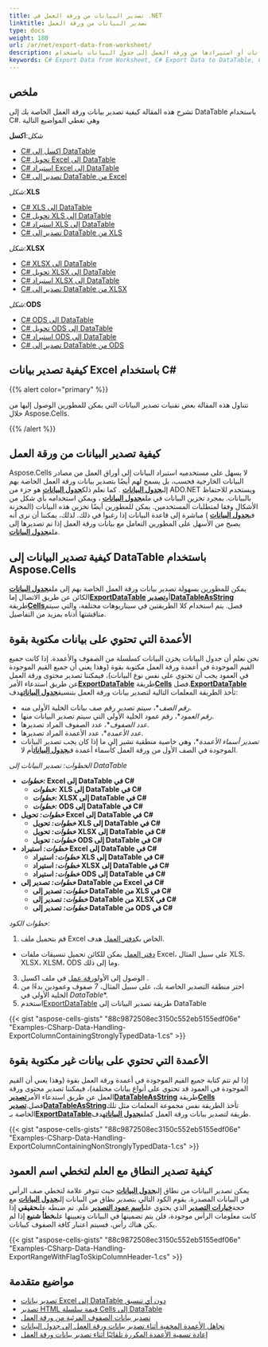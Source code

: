 ```yaml
---
title: تصدير البيانات من ورقة العمل في .NET
linktitle: تصدير البيانات من ورقة العمل
type: docs
weight: 180
url: /ar/net/export-data-from-worksheet/
description: تشرح هذه المقالة كيفية تصدير البيانات أو استيرادها من ورقة العمل إلى جدول البيانات باستخدام C#.
keywords: C# Export Data from Worksheet, C# Export Data to DataTable, Columns Containing Strongly Typed Data, Columns Containing Non-Strongly Typed Data, C# Export Range with flag to skip column name
---
```

##  ملخص

تشرح هذه المقالة كيفية تصدير بيانات ورقة العمل الخاصة بك إلى DataTable باستخدام C#. وهي تغطي المواضيع التالية

 _شكل_:**اكسل**
- [C# إكسل إلى DataTable](#csharp-excel-to-datatable)
- [C# تحويل Excel إلى DataTable](#csharp-convert-excel-to-datatable)
- [C# استيراد Excel إلى DataTable](#csharp-import-excel-to-datatable)
- [C# تصدير إلى DataTable من Excel](#csharp-export-to-datatable-from-excel)

 _شكل_:**XLS**
- [C# XLS إلى DataTable](#csharp-xls-to-datatable)
- [C# تحويل XLS إلى DataTable](#csharp-convert-xls-to-datatable)
- [C# استيراد XLS إلى DataTable](#csharp-import-xls-to-datatable)
- [C# تصدير إلى DataTable من XLS](#csharp-export-to-datatable-from-xls)

 _شكل_:**XLSX**
- [C# XLSX إلى DataTable](#csharp-xlsx-to-datatable)
- [C# تحويل XLSX إلى DataTable](#csharp-convert-xlsx-to-datatable)
- [C# استيراد XLSX إلى DataTable](#csharp-import-xlsx-to-datatable)
- [C# تصدير إلى DataTable من XLSX](#csharp-export-to-datatable-from-xlsx)

 _شكل_:**ODS**
- [C# ODS إلى DataTable](#csharp-ods-to-datatable)
- [C# تحويل ODS إلى DataTable](#csharp-convert-ods-to-datatable)
- [C# استيراد ODS إلى DataTable](#csharp-import-ods-to-datatable)
- [C# تصدير إلى DataTable من ODS](#csharp-export-to-datatable-from-ods)

##  **كيفية تصدير بيانات Excel باستخدام C#**

{{% alert color="primary" %}}

تتناول هذه المقالة بعض تقنيات تصدير البيانات التي يمكن للمطورين الوصول إليها من خلال Aspose.Cells.

{{% /alert %}}

##  **كيفية تصدير البيانات من ورقة العمل**

 Aspose.Cells لا يسهل على مستخدميه استيراد البيانات إلى أوراق العمل من مصادر البيانات الخارجية فحسب، بل يسمح لهم أيضًا بتصدير بيانات ورقة العمل الخاصة بهم إلى[**جدول البيانات**](https://docs.microsoft.com/en-gb/dotnet/api/system.data.datatable?view=netframework-4.8) . كما نعلم ذلك[**جدول البيانات**](https://docs.microsoft.com/en-gb/dotnet/api/system.data.datatable?view=netframework-4.8) هو جزء من ADO.NET ويستخدم للاحتفاظ بالبيانات. بمجرد تخزين البيانات في ملف[**جدول البيانات**](https://docs.microsoft.com/en-gb/dotnet/api/system.data.datatable?view=netframework-4.8) ، ويمكن استخدامه بأي شكل من الأشكال وفقا لمتطلبات المستخدمين. يمكن للمطورين أيضًا تخزين هذه البيانات (المخزنة في[**جدول البيانات**](https://docs.microsoft.com/en-gb/dotnet/api/system.data.datatable?view=netframework-4.8) ) مباشرة إلى قاعدة البيانات إذا رغبوا في ذلك. لذلك، يمكننا أن نرى أنه يصبح من الأسهل على المطورين التعامل مع بيانات ورقة العمل إذا تم تصديرها إلى ملف[**جدول البيانات**](https://docs.microsoft.com/en-gb/dotnet/api/system.data.datatable?view=netframework-4.8).

##  **كيفية تصدير البيانات إلى DataTable باستخدام Aspose.Cells**

 يمكن للمطورين بسهولة تصدير بيانات ورقة العمل الخاصة بهم إلى ملف[**جدول البيانات**](https://docs.microsoft.com/en-gb/dotnet/api/system.data.datatable?view=netframework-4.8) الكائن عن طريق الاتصال إما[**ExportDataTable**](https://reference.aspose.com/cells/net/aspose.cells/cells/methods/exportdatatable/index) أو[**تصديرDataTableAsString**](https://reference.aspose.com/cells/net/aspose.cells/cells/methods/exportdatatableasstring/index) طريقة[**Cells**](https://reference.aspose.com/cells/net/aspose.cells/cells)فصل. يتم استخدام كلا الطريقتين في سيناريوهات مختلفة، والتي سيتم مناقشتها أدناه بمزيد من التفاصيل.

##  **الأعمدة التي تحتوي على بيانات مكتوبة بقوة**

 نحن نعلم أن جدول البيانات يخزن البيانات كسلسلة من الصفوف والأعمدة. إذا كانت جميع القيم الموجودة في أعمدة ورقة العمل مكتوبة بقوة (وهذا يعني أن جميع القيم الموجودة في العمود يجب أن تحتوي على نفس نوع البيانات)، فيمكننا تصدير محتوى ورقة العمل عن طريق استدعاء الأمر[**ExportDataTable**](https://reference.aspose.com/cells/net/aspose.cells/cells/methods/exportdatatable/index) طريقة[**Cells**](https://reference.aspose.com/cells/net/aspose.cells/cells) فصل.[**ExportDataTable**](https://reference.aspose.com/cells/net/aspose.cells/cells/methods/exportdatatable/index) تأخذ الطريقة المعلمات التالية لتصدير بيانات ورقة العمل بتنسيق[**جدول البيانات**](https://docs.microsoft.com/en-gb/dotnet/api/system.data.datatable?view=netframework-4.8)هدف:

- *رقم الصف**، سيتم تصدير رقم صف بيانات الخلية الأولى منه.
- *رقم العمود**، رقم عمود الخلية الأولى التي سيتم تصدير البيانات منها.
- *عدد الصفوف**، عدد الصفوف المراد تصديرها.
- *عدد الأعمدة**، عدد الأعمدة المراد تصديرها.
- *تصدير أسماء الأعمدة**، وهي خاصية منطقية تشير إلى ما إذا كان يجب تصدير البيانات الموجودة في الصف الأول من ورقة العمل كأسماء أعمدة في[**جدول البيانات**](https://docs.microsoft.com/en-gb/dotnet/api/system.data.datatable?view=netframework-4.8)أم لا.

_الخطوات: تصدير البيانات إلى DataTable_

- <a name="csharp-excel-to-datatable" id="csharp-excel-to-datatable"><strong><em>خطوات:</em> Excel إلى DataTable في C#</strong></a>
  - <a name="csharp-xls-to-datatable" id="csharp-xls-to-datatable"><strong><em>خطوات:</em> XLS إلى DataTable في C#</strong></a>
  - <a name="csharp-xlsx-to-datatable" id="csharp-xlsx-to-datatable"><strong><em>خطوات:</em> XLSX إلى DataTable في C#</strong></a>
  - <a name="csharp-ods-to-datatable" id="csharp-ods-to-datatable"><strong><em>خطوات:</em> ODS إلى DataTable في C#</strong></a>
- <a name="csharp-convert-excel-to-datatable" id="csharp-convert-excel-to-datatable"><strong><em>خطوات:</em> تحويل Excel إلى DataTable في C#</strong></a>
  - <a name="csharp-convert-xls-to-datatable" id="csharp-convert-xls-to-datatable"><strong><em>خطوات:</em> تحويل XLS إلى DataTable في C#</strong></a>
  - <a name="csharp-convert-xlsx-to-datatable" id="csharp-convert-xlsx-to-datatable"><strong><em>خطوات:</em> تحويل XLSX إلى DataTable في C#</strong></a>
  - <a name="csharp-convert-ods-to-datatable" id="csharp-convert-ods-to-datatable"><strong><em>خطوات:</em> تحويل ODS إلى DataTable في C#</strong></a>
- <a name="csharp-import-excel-to-datatable" id="csharp-import-excel-to-datatable"><strong><em>خطوات:</em> استيراد Excel إلى DataTable في C#</strong></a>
  - <a name="csharp-import-xls-to-datatable" id="csharp-import-xls-to-datatable"><strong><em>خطوات:</em> استيراد XLS إلى DataTable في C#</strong></a>
  - <a name="csharp-import-xlsx-to-datatable" id="csharp-import-xlsx-to-datatable"><strong><em>خطوات:</em> استيراد XLSX إلى DataTable في C#</strong></a>
  - <a name="csharp-import-ods-to-datatable" id="csharp-import-ods-to-datatable"><strong><em>خطوات:</em> استيراد ODS إلى DataTable في C#</strong></a>
- <a name="csharp-export-to-datatable-from-excel" id="csharp-export-to-datatable-from-excel"><strong><em>خطوات:</em> تصدير إلى DataTable من Excel في C#</strong></a>
  - <a name="csharp-export-to-datatable-from-xls" id="csharp-export-to-datatable-from-xls"><strong><em>خطوات:</em> تصدير إلى DataTable من XLS في C#</strong></a>
  - <a name="csharp-export-to-datatable-from-xlsx" id="csharp-export-to-datatable-from-xlsx"><strong><em>خطوات:</em> تصدير إلى DataTable من XLSX في C#</strong></a>
  - <a name="csharp-export-to-datatable-from-ods" id="csharp-export-to-datatable-from-ods"><strong><em>خطوات:</em> تصدير إلى DataTable من ODS في C#</strong></a>

_خطوات الكود:_

1.  قم بتحميل ملف Excel الخاص بك[دفتر العمل](https://reference.aspose.com/cells/net/aspose.cells/workbook/) هدف.
   - [دفتر العمل](https://reference.aspose.com/cells/net/aspose.cells/workbook/) يمكن للكائن تحميل تنسيقات ملفات Excel، على سبيل المثال XLS، XLSX، XLSM، ODS وما إلى ذلك.
 3. الوصول إلى الأول[ورقة عمل](https://reference.aspose.com/cells/net/aspose.cells/worksheet/) في ملف اكسيل .
4. اختر منطقة التصدير الخاصة بك، على سبيل المثال، 7 صفوف وعمودين بدءًا من الخلية الأولى في *DataTable**.
 5. استخدم[ExportDataTable](https://reference.aspose.com/cells/net/aspose.cells/cells/exportdatatable/) طريقة تصدير البيانات إلى DataTable

{{< gist "aspose-cells-gists" "88c9872508ec3150c552eb5155edf06e" "Examples-CSharp-Data-Handling-ExportColumnContainingStronglyTypedData-1.cs" >}}

##  **الأعمدة التي تحتوي على بيانات غير مكتوبة بقوة**

 إذا لم تتم كتابة جميع القيم الموجودة في أعمدة ورقة العمل بقوة (وهذا يعني أن القيم الموجودة في العمود قد تحتوي على أنواع بيانات مختلفة)، فيمكننا تصدير محتوى ورقة العمل عن طريق استدعاء الأمر[**تصديرDataTableAsString**](https://reference.aspose.com/cells/net/aspose.cells/cells/methods/exportdatatableasstring/index) طريقة[**Cells**](https://reference.aspose.com/cells/net/aspose.cells/cells) فصل.[**تصديرDataTableAsString**](https://reference.aspose.com/cells/net/aspose.cells/cells/methods/exportdatatableasstring/index)تأخذ الطريقة نفس مجموعة المعلمات مثل تلك الخاصة بـ[**ExportDataTable**](https://reference.aspose.com/cells/net/aspose.cells/cells/methods/exportdatatable/index)طريقة لتصدير بيانات ورقة العمل كملف[**جدول البيانات**](https://docs.microsoft.com/en-gb/dotnet/api/system.data.datatable?view=netframework-4.8)هدف.

{{< gist "aspose-cells-gists" "88c9872508ec3150c552eb5155edf06e" "Examples-CSharp-Data-Handling-ExportColumnContainingNonStronglyTypedData-1.cs" >}}

##  **كيفية تصدير النطاق مع العلم لتخطي اسم العمود**

 يمكن تصدير البيانات من نطاق إلى[**جدول البيانات**](https://docs.microsoft.com/en-gb/dotnet/api/system.data.datatable?view=netframework-4.8) حيث تتوفر علامة لتخطي صف الرأس في البيانات المصدرة. يقوم الكود التالي بتصدير نطاق من البيانات إلى[**جدول البيانات**](https://docs.microsoft.com/en-gb/dotnet/api/system.data.datatable?view=netframework-4.8) مع حجة[**خيارات التصدير**](https://reference.aspose.com/cells/net/aspose.cells/exporttableoptions) الذي يحتوي على[**اسم عمود التصدير**](https://reference.aspose.com/cells/net/aspose.cells/exporttableoptions/properties/exportcolumnname) علَم. تم ضبطه على**حقيقي** إذا كانت معلومات الرأس موجودة، فلن يتم تضمينها في البيانات وتعيينها على**خطأ شنيع** إذا لم يكن هناك رأس، فسيتم اعتبار كافة الصفوف كبيانات.

{{< gist "aspose-cells-gists" "88c9872508ec3150c552eb5155edf06e" "Examples-CSharp-Data-Handling-ExportRangeWithFlagToSkipColumnHeader-1.cs" >}}

##  **مواضيع متقدمة**
- [تصدير بيانات Excel إلى DataTable دون أي تنسيق](/cells/ar/net/export-excel-data-to-datatable-without-any-formatting/)
- [تصدير HTML قيمة سلسلة Cells إلى DataTable](/cells/ar/net/export-html-string-value-of-the-cells-to-the-datatable/)
- [تصدير بيانات الصفوف المرئية من ورقة العمل](/cells/ar/net/export-visible-rows-data-from-worksheet/)
- [تجاهل الأعمدة المخفية أثناء تصدير بيانات ورقة العمل إلى جدول البيانات](/cells/ar/net/ignore-hidden-columns-while-exporting-worksheet-data-to-data-table/)
- [إعادة تسمية الأعمدة المكررة تلقائيًا أثناء تصدير بيانات ورقة العمل](/cells/ar/net/rename-duplicate-columns-automatically-while-exporting-worksheet-data/)
